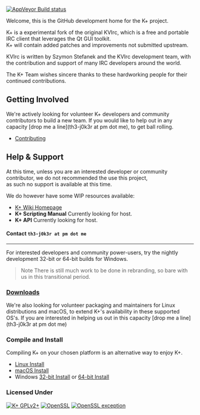 <!-- [![Travis Build Status](https://img.shields.io/travis/bivious/k-plus/personal.svg?label=%20%20%20%20%20Linux%20%2F%20macOS%20%20%20%20%20)](https://travis-ci.org/bivious/k-plus)
-->
[![AppVeyor Build status](https://img.shields.io/appveyor/ci/bivious/k-plus/personal.svg?label=%20%20%20%20%20Windows%20%2032-bit%20/%2064-bit%20%20%20%20%20)](https://ci.appveyor.com/project/bivious/k-plus/branch/personal)

<!--
![K+](https://github.com/bivious/k-plus/wiki/images/KVIrc-midnight.png)
-->  

<!--![KVIrc logo](../master/data/icons/128x128/kvirc.png "KVIrc - The visual IRC client for the masses!") -->

Welcome, this is the GitHub development home for the K+ project.

K+ is a experimental fork of the original KVIrc, which is a free and portable IRC client that leverages the Qt GUI toolkit.  
K+ will contain added patches and improvements not submitted upstream.

KVIrc is written by Szymon Stefanek and the KVIrc development team, with the contribution and support of many IRC developers around the world.  

The K+ Team wishes sincere thanks to these hardworking people for their continued contributions.

## Getting Involved

We're actively looking for volunteer K+ developers and community contributors to build a new team.
If you would like to help out in any capacity [drop me a line](th3-j0k3r at pm dot me), to get ball rolling.

- [Contributing](https://github.com/bivious/k-plus/wiki/Getting-Involved-and-Contributing)

## Help & Support

At this time, unless you are an interested developer or community contributor, we do not recommended the use this project,  
as such no support is available at this time.

We do however have some WIP resources available:

- [K+ Wiki Homepage](https://github.com/bivious/k-plus/wiki/home)
- **K+ Scripting Manual** Currently looking for host.
- **K+ API** Currently looking for host.  
<!--
- [How to Submit a Bug Report](https://github.com/bivious/k-plus/wiki/Submitting-a-bug-report)
- [Open a Bug Report or Make a Suggestion](https://github.com/bivious/k-plus/issues)  
-->

#### Contact `th3-j0k3r at pm dot me`

---
For interested developers and community power-users, try the nightly development 32-bit or 64-bit builds for Windows.
>Note There is still much work to be done in rebranding, so bare with us in this transitional period.
### [Downloads](https://github.com/bivious/k-plus/wiki/Downloading-K-Plus's-Nightly-Source-or-Binaries)

We're also looking for volunteer packaging and maintainers for Linux distributions and macOS, to extend K+'s availability in these supported OS's.
If you are interested in helping us out in this capacity [drop me a line](th3-j0k3r at pm dot me)

### Compile and Install

Compiling K+ on your chosen platform is an alternative way to enjoy K+.

- [Linux Install](./doc/INSTALL.txt)
- [macOS Install](./doc/INSTALL-macOS.txt)
- Windows [32-bit Install](./doc/INSTALL-Win32.txt) or [64-bit Install](./doc/INSTALL-Win64.txt)

### Licensed Under

[![K+ GPLv2+](https://img.shields.io/badge/%20%20K+-GPLv2+-blue.svg)](./doc/LICENSE-GPLV2)
[![OpenSSL](https://img.shields.io/badge/%20%20OpenSSL-Licence%20%20-orange.svg)](./doc/LICENSE-OPENSSL)
[![OpenSSL exception](https://img.shields.io/badge/%20%20OpenSSL-Exception%20%20-orange.svg)](./doc/COPYING)
